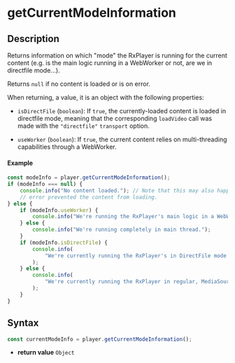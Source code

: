 # getCurrentModeInformation

## Description

Returns information on which "mode" the RxPlayer is running for the current
content (e.g. is the main logic running in a WebWorker or not, are we in
directfile mode...).

Returns `null` if no content is loaded or is on error.

When returning, a value, it is an object with the following properties:

-   `isDirectFile` (`boolean`): If `true`, the currently-loaded content
    is loaded in directfile mode, meaning that the corresponding `loadVideo`
    call was made with the `"directfile"` `transport` option.

-   `useWorker` (`boolean`): If `true`, the current content relies on
    multi-threading capabilities through a WebWorker.

#### Example

```js
const modeInfo = player.getCurrentModeInformation();
if (modeInfo === null) {
    console.info("No content loaded."); // Note that this may also happen when an
    // error prevented the content from loading.
} else {
    if (modeInfo.useWorker) {
        console.info("We're running the RxPlayer's main logic in a WebWorker!");
    } else {
        console.info("We're running completely in main thread.");
    }
    if (modeInfo.isDirectFile) {
        console.info(
            "We're currently running the RxPlayer's in DirectFile mode!"
        );
    } else {
        console.info(
            "We're currently running the RxPlayer in regular, MediaSource, mode."
        );
    }
}
```

## Syntax

```js
const currentModeInfo = player.getCurrentModeInformation();
```

-   **return value** `Object`
